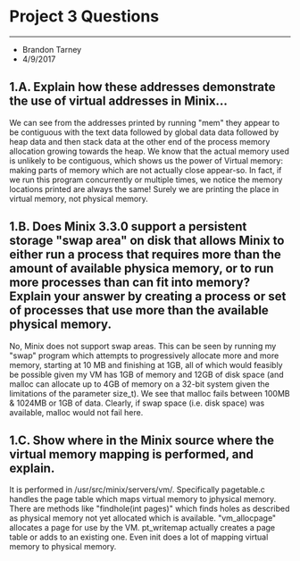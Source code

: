 # Project 3 Questions
---
- Brandon Tarney
- 4/9/2017

## 1.A. Explain how these addresses demonstrate the use of virtual addresses in Minix...

We can see from the addresses printed by running "mem" [](VirtualMemoryAddresses.png) they appear to be contiguous with the text data followed by global data data followed by heap data and then stack data at the other end of the process memory allocation growing towards the heap. We know that the actual memory used is unlikely to be contiguous, which shows us the power of Virtual memory: making parts of memory which are not actually close appear-so. In fact, if we run this program concurrently or multiple times, we notice the memory locations printed are always the same! Surely we are printing the place in virtual memory, not physical memory. 


## 1.B. Does Minix 3.3.0 support a persistent storage "swap area" on disk that allows Minix to either run a process that requires more than the amount of available physica memory, or to run more processes than can fit into memory? Explain your answer by creating a process or set of processes that use more than the available physical memory.

No, Minix does not support swap areas. This can be seen by running my "swap" program which attempts to progressively allocate more and more memory, starting at 10 MB and finishing at 1GB, all of which would feasibly be possible given my VM has 1GB of memory and 12GB of disk space (and malloc can allocate up to 4GB of memory on a 32-bit system given the limitations of the parameter size_t). We see that malloc fails between 100MB & 1024MB or 1GB of data. Clearly, if swap space (i.e. disk space) was available, malloc would not fail here.


## 1.C. Show where in the Minix source where the virtual memory mapping is performed, and explain. 

It is performed in /usr/src/minix/servers/vm/. Specifically pagetable.c handles the page table which maps virtual memory to jphysical memory. There are methods like "findhole(int pages)" which finds holes as described as physical memory not yet allocated which is available. "vm_allocpage" allocates a page for use by the VM. pt_writemap actually creates a page table or adds to an existing one. Even init does a lot of mapping virtual memory to physical memory.
